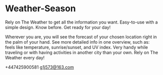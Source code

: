 # Weather-Season

Rely on The Weather to get all the information you want. Easy-to-use with a simple design. Know before. Get ready for your day!

 Wherever you are, you will see the forecast of your chosen location right in the palm of your hand. See more detailed info in one overview, such as: feels like temperature, sunrise/sunset, and UV index. Very handy while traveling or with having activities in another city than your own. Rely on The Weather every day!
 
 +447425900581 g1j573@163.com

